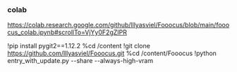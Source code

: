 ### colab
https://colab.research.google.com/github/lllyasviel/Fooocus/blob/main/fooocus_colab.ipynb#scrollTo=VjYy0F2gZIPR

!pip install pygit2==1.12.2
%cd /content
!git clone https://github.com/lllyasviel/Fooocus.git
%cd /content/Fooocus
!python entry_with_update.py --share --always-high-vram
